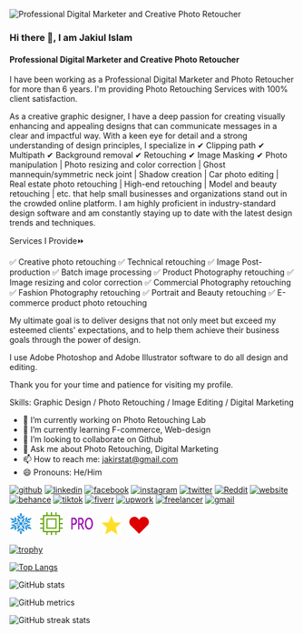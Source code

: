 ![Professional Digital Marketer and  Creative Photo Retoucher](https://media.licdn.com/dms/image/D5616AQH24vwvpXcm9Q/profile-displaybackgroundimage-shrink_350_1400/0/1695590601406?e=1708560000&v=beta&t=5B7B3cpVptSC3NNmsm3lcmVeIzOPDUZtghglGO1HYZ8)
### Hi there 👋, I am Jakiul Islam
#### Professional Digital Marketer and  Creative Photo Retoucher

I have been working as a Professional Digital Marketer and Photo Retoucher for more than 6 years. I'm providing Photo Retouching Services with 100% client satisfaction. 

As a creative graphic designer, I have a deep passion for creating visually enhancing and appealing designs that can communicate messages in a clear and impactful way. With a keen eye for detail and a strong understanding of design principles, I specialize in ✔ Clipping path ✔ Multipath ✔ Background removal ✔ Retouching ✔ Image Masking ✔ Photo manipulation | Photo resizing and color correction | Ghost mannequin/symmetric neck joint | Shadow creation | Car photo editing | Real estate photo retouching | High-end retouching | Model and beauty retouching | etc. that help small businesses and organizations stand out in the crowded online platform. I am highly proficient in industry-standard design software and am constantly staying up to date with the latest design trends and techniques.

Services I Provide⏩ 

✅ Creative photo retouching
✅ Technical retouching
✅ Image Post-production
✅ Batch image processing
✅ Product Photography retouching
✅ Image resizing and color correction
✅ Commercial Photography retouching
✅ Fashion Photography retouching
✅ Portrait and Beauty retouching
✅ E-commerce product photo retouching

My ultimate goal is to deliver designs that not only meet but exceed my esteemed clients' expectations, and to help them achieve their business goals through the power of design.

I use Adobe Photoshop and Adobe Illustrator software to do all design and editing.

Thank you for your time and patience for visiting my profile.

Skills: Graphic Design / Photo Retouching / Image Editing / Digital Marketing

- 🔭 I’m currently working on Photo Retouching Lab 
- 🌱 I’m currently learning F-commerce, Web-design 
- 👯 I’m looking to collaborate on Github 
- 💬 Ask me about Photo Retouching, Digital Marketing 
- 📫 How to reach me: jakirstat@gmail.com 
- 😄 Pronouns: He/Him 


[<img src='https://cdn.jsdelivr.net/npm/simple-icons@3.0.1/icons/github.svg' alt='github' height='40'>](https://github.com/jakiulislam1)  [<img src='https://cdn.jsdelivr.net/npm/simple-icons@3.0.1/icons/linkedin.svg' alt='linkedin' height='40'>](https://www.linkedin.com/in/jakiul/)  [<img src='https://cdn.jsdelivr.net/npm/simple-icons@3.0.1/icons/facebook.svg' alt='facebook' height='40'>](https://www.facebook.com/https://www.facebook.com/profile.php?id=61551813895845)  [<img src='https://cdn.jsdelivr.net/npm/simple-icons@3.0.1/icons/instagram.svg' alt='instagram' height='40'>](https://www.instagram.com/jakiulislam1/)  [<img src='https://cdn.jsdelivr.net/npm/simple-icons@3.0.1/icons/twitter.svg' alt='twitter' height='40'>](https://twitter.com/jakiul001)  [<img src='https://cdn.jsdelivr.net/npm/simple-icons@3.0.1/icons/reddit.svg' alt='Reddit' height='40'>](https://www.reddit.com/user/JakiulIslamJakir)  [<img src='https://cdn.jsdelivr.net/npm/simple-icons@3.0.1/icons/icloud.svg' alt='website' height='40'>](https://linktr.ee/jakiulislam1)  [<img src='https://cdn.jsdelivr.net/npm/simple-icons@3.0.1/icons/behance.svg' alt='behance' height='40'>](https://www.behance.net/jakiulislam)  [<img src='https://cdn.jsdelivr.net/npm/simple-icons@3.0.1/icons/tiktok.svg' alt='tiktok' height='40'>](https://www.tiktok.com/@jakiul001)  [<img src='https://cdn.jsdelivr.net/npm/simple-icons@3.0.1/icons/fiverr.svg' alt='fiverr' height='40'>](https://www.fiverr.com/s/4Bzg0G)  [<img src='https://cdn.jsdelivr.net/npm/simple-icons@3.0.1/icons/upwork.svg' alt='upwork' height='40'>](https://www.upwork.com/freelancers/~0113a6d0e746470951)  [<img src='https://cdn.jsdelivr.net/npm/simple-icons@3.0.1/icons/freelancer.svg' alt='freelancer' height='40'>](https://www.freelancer.com/u/jakiulislam1)  [<img src='https://cdn.jsdelivr.net/npm/simple-icons@3.0.1/icons/gmail.svg' alt='gmail' height='40'>](jakirstat@gmail.com)  

<a href='https://archiveprogram.github.com/'><img src='https://raw.githubusercontent.com/acervenky/animated-github-badges/master/assets/acbadge.gif' width='40' height='40'></a> <a href='https://docs.github.com/en/developers'><img src='https://raw.githubusercontent.com/acervenky/animated-github-badges/master/assets/devbadge.gif' width='40' height='40'></a> <a href='https://github.com/pricing'><img src='https://raw.githubusercontent.com/acervenky/animated-github-badges/master/assets/pro.gif' width='40' height='40'></a> <a href='https://stars.github.com/'><img src='https://raw.githubusercontent.com/acervenky/animated-github-badges/master/assets/starbadge.gif' width='35' height='35'></a> <a href='https://docs.github.com/en/github/supporting-the-open-source-community-with-github-sponsors'><img src='https://raw.githubusercontent.com/acervenky/animated-github-badges/master/assets/sponsorbadge.gif' width='35' height='35'></a> 

[![trophy](https://github-profile-trophy.vercel.app/?username=jakiulislam1)](https://github.com/ryo-ma/github-profile-trophy)

[![Top Langs](https://github-readme-stats.vercel.app/api/top-langs/?username=jakiulislam1)](https://github.com/anuraghazra/github-readme-stats)

![GitHub stats](https://github-readme-stats.vercel.app/api?username=jakiulislam1&show_icons=true)  

![GitHub metrics](https://metrics.lecoq.io/jakiulislam1)  

![GitHub streak stats](https://streak-stats.demolab.com/?user=jakiulislam1)  

